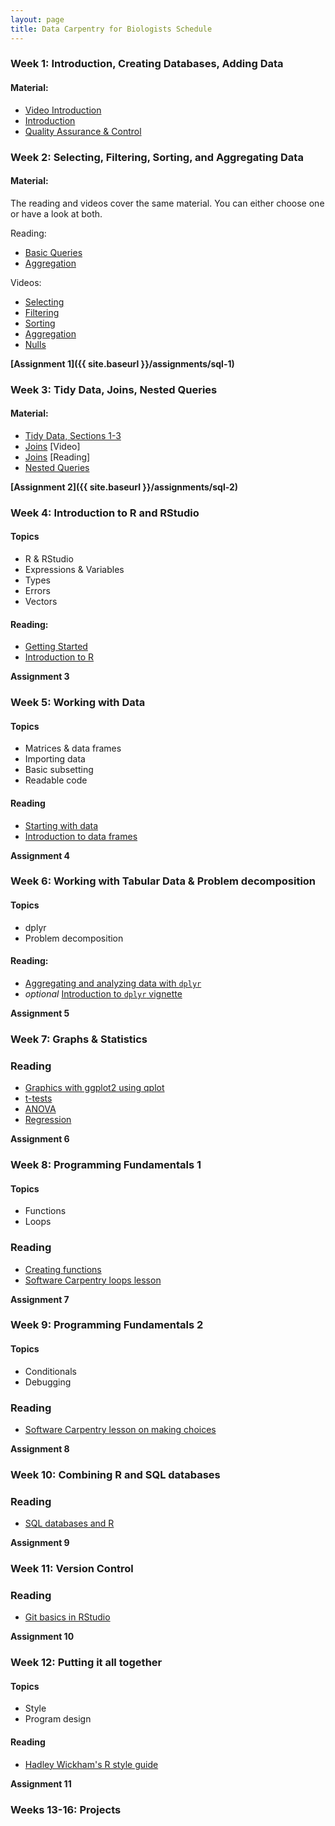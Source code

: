```yaml
---
layout: page
title: Data Carpentry for Biologists Schedule
---
```


### Week 1: Introduction, Creating Databases, Adding Data

#### Material:

* [Video Introduction](http://software-carpentry.org/v4/databases/intro.html)
* [Introduction](https://github.com/datacarpentry/sql-ecology/blob/gh-pages/00-sql-introduction.m)
* [Quality Assurance & Control](http://ethanwhite.github.io/spreadsheet-ecology-lesson/04-quality-control.html)

### Week 2: Selecting, Filtering, Sorting, and Aggregating Data

#### Material:

The reading and videos cover the same material. You can either choose one or
have a look at both.

Reading:

* [Basic Queries](http://datacarpentry.github.io/sql-ecology/01-sql-basic-queries.html)
* [Aggregation](http://datacarpentry.github.io/sql-ecology/02-sql-aggregation.html)

Videos:

* [Selecting](http://software-carpentry.org/v4/access/select.html)
* [Filtering](http://software-carpentry.org/v4/access/filter.html)
* [Sorting](http://software-carpentry.org/v4/access/sort.html)
* [Aggregation](http://software-carpentry.org/v4/access/aggregation.html)
* [Nulls](http://software-carpentry.org/v4/access/null.html)

**[Assignment 1]({{ site.baseurl }}/assignments/sql-1)**

### Week 3: Tidy Data, Joins, Nested Queries

#### Material:

* [Tidy Data, Sections 1-3](http://vita.had.co.nz/papers/tidy-data.pdf)
* [Joins](http://software-carpentry.org/v4/access/join.html) [Video]
* [Joins](http://datacarpentry.github.io/sql-ecology/03-sql-joins-aliases.html) [Reading]
* [Nested Queries](http://software-carpentry.org/v4/access/nested.html)

**[Assignment 2]({{ site.baseurl }}/assignments/sql-2)**

### Week 4: Introduction to R and RStudio

#### Topics

* R & RStudio
* Expressions & Variables
* Types
* Errors
* Vectors

#### Reading:

* [Getting Started](http://datacarpentry.github.io/R-ecology/00-before-we-start.html)
* [Introduction to R](http://datacarpentry.github.io/R-ecology/01-intro-to-R.html)

**Assignment 3**

### Week 5: Working with Data

#### Topics

* Matrices & data frames
* Importing data
* Basic subsetting
* Readable code

#### Reading

* [Starting with data](http://datacarpentry.github.io/R-ecology/02-starting-with-data.html)
* [Introduction to data frames](http://datacarpentry.github.io/R-ecology/03-data-frames.html)
<!--TODO: Add reading on subsetting data frames -->

**Assignment 4**

### Week 6: Working with Tabular Data & Problem decomposition

#### Topics

* dplyr
* Problem decomposition

#### Reading:

* [Aggregating and analyzing data with `dplyr`](http://datacarpentry.github.io/R-ecology/04-dplyr.html)
* *optional* [Introduction to `dplyr` vignette](https://cran.rstudio.com/web/packages/dplyr/vignettes/introduction.html)

**Assignment 5**

### Week 7: Graphs & Statistics

### Reading

* [Graphics with ggplot2 using qplot](http://statmethods.net/advgraphs/ggplot2.html)
* [t-tests](http://statmethods.net/stats/ttest.html)
* [ANOVA](http://statmethods.net/stats/anova.html)
* [Regression](http://statmethods.net/stats/regression.html)

**Assignment 6**

### Week 8: Programming Fundamentals 1

#### Topics

* Functions
* Loops

### Reading

* [Creating functions](http://swcarpentry.github.io/r-novice-inflammation/02-func-R.html)
* [Software Carpentry loops lesson](http://swcarpentry.github.io/r-novice-inflammation/03-loops-R.html)

**Assignment 7**

### Week 9: Programming Fundamentals 2

#### Topics

* Conditionals
* Debugging

### Reading

* [Software Carpentry lesson on making choices](http://swcarpentry.github.io/r-novice-inflammation/04-cond.html)

**Assignment 8**

### Week 10: Combining R and SQL databases

### Reading

* [SQL databases and R](http://datacarpentry.github.io/R-ecology/05-r-and-sql)

**Assignment 9**

### Week 11: Version Control

### Reading

* [Git basics in RStudio](http://nicercode.github.io/git/rstudio.html)

**Assignment 10**

### Week 12: Putting it all together

#### Topics

* Style
* Program design

#### Reading

* [Hadley Wickham's R style guide](http://r-pkgs.had.co.nz/style.html)

**Assignment 11**

### Weeks 13-16: Projects
